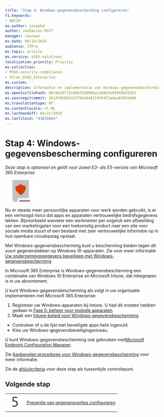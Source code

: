 ```yaml
---
title: 'Stap 4: Windows-gegevensbescherming configureren'
f1.keywords:
- NOCSH
ms.author: josephd
author: JoeDavies-MSFT
manager: laurawi
ms.date: 09/19/2019
audience: ITPro
ms.topic: article
ms.service: o365-solutions
localization_priority: Priority
ms.collection:
- M365-security-compliance
- Strat_O365_Enterprise
ms.custom: ''
description: Informatie en implementatie van Windows-gegevensbescherming in Microsoft 365.
ms.openlocfilehash: 66c9e10772edb0782096ba120858e895684255b2
ms.sourcegitcommit: 2614f8b81b332f8dab461f4f64f3adaa6703e0d6
ms.translationtype: HT
ms.contentlocale: nl-NL
ms.lasthandoff: 04/21/2020
ms.locfileid: "43631643"
---
```

# <a name="step-4-configure-windows-information-protection"></a>Stap 4: Windows-gegevensbescherming configureren

*Deze stap is optioneel en geldt voor zowel E3- als E5-versies van Microsoft 365 Enterprise*

![Fase 6: Gegevensbescherming](../media/deploy-foundation-infrastructure/infoprotection_icon-small.png)

Nu er steeds meer persoonlijke apparaten voor werk worden gebruikt, is er een verhoogd risico dat apps en apparaten vertrouwelijke bedrijfsgegevens lekken. Bijvoorbeeld wanneer een werknemer per ongeluk een afbeelding van een marketingplan voor een toekomstig product naar een site voor sociale media stuurt of een bestand met zeer vertrouwelijke informatie op in hun openbare cloudopslag opslaat. 

Met Windows-gegevensbescherming kunt u bescherming bieden tegen dit soort gegevenslekken op Windows 10-apparaten. Zie voor meer informatie [Uw ondernemingsgegevens beveiligen met Windows-gegevensbescherming](https://docs.microsoft.com/windows/security/information-protection/windows-information-protection/protect-enterprise-data-using-wip).

In Microsoft 365 Enterprise is Windows-gegevensbescherming een combinatie van Windows 10 Enterprise en Microsoft Intune, dat inbegrepen is in uw abonnement. 

U kunt Windows-gegevensbescherming als volgt in uw organisatie implementeren met Microsoft 365 Enterprise:

1. Registreer uw Windows-apparaten bij Intune. U had dit moeten hebben gedaan in [Fase 5: beheer voor mobiele apparaten](mobility-infrastructure.md).
2. Maak een [Intune-beleid voor Windows-gegevensbescherming](https://docs.microsoft.com/windows/security/information-protection/windows-information-protection/create-wip-policy-using-intune-azure).
  - Controleer of u de lijst met beveiligde apps hebt ingevuld.
  - Kies uw Windows-gegevensbeveiligingsniveau.

U kunt Windows-gegevensbescherming ook gebruiken met[Microsoft Endpoint Configuration Manager](https://docs.microsoft.com/windows/security/information-protection/windows-information-protection/overview-create-wip-policy-sccm). 

Zie [Aanbevolen procedures voor Windows-gegevensbescherming]( https://docs.microsoft.com/windows/security/information-protection/windows-information-protection/guidance-and-best-practices-wip) voor meer informatie.

Zie de [afsluitcriteria](infoprotect-exit-criteria.md#crit-infoprotect-step4) voor deze stap als tussentijds controlepunt.

## <a name="next-step"></a>Volgende stap

|||
|:-------|:-----|
|![Stap 5](../media/stepnumbers/Step5.png)|[Preventie van gegevensverlies configureren](infoprotect-data-loss-prevention.md)|


